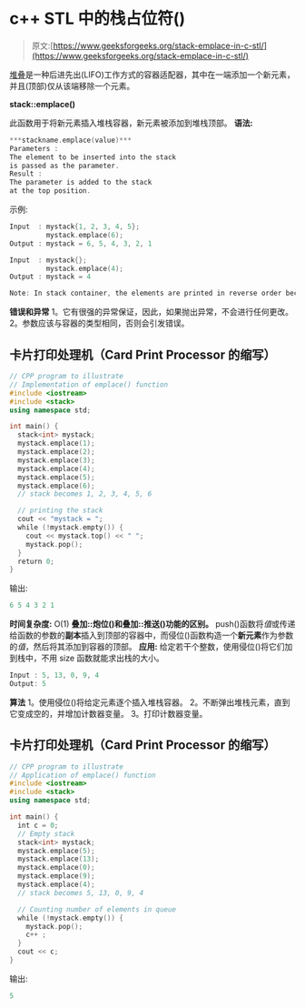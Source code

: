 # c++ STL 中的栈占位符()

> 原文:[https://www.geeksforgeeks.org/stack-emplace-in-c-stl/](https://www.geeksforgeeks.org/stack-emplace-in-c-stl/)

[堆叠](https://www.geeksforgeeks.org/stack-in-cpp-stl/)是一种后进先出(LIFO)工作方式的容器适配器，其中在一端添加一个新元素，并且(顶部)仅从该端移除一个元素。

**stack::emplace()**

此函数用于将新元素插入堆栈容器，新元素被添加到堆栈顶部。
**语法:**

```cpp
***stackname.emplace(value)***
Parameters :
The element to be inserted into the stack
is passed as the parameter.
Result :
The parameter is added to the stack 
at the top position.
```

示例:

```cpp
Input  : mystack{1, 2, 3, 4, 5};
         mystack.emplace(6);
Output : mystack = 6, 5, 4, 3, 2, 1

Input  : mystack{};
         mystack.emplace(4);
Output : mystack = 4
```

```cpp
Note: In stack container, the elements are printed in reverse order because the top is printed first then moving on to other elements.
```

**错误和异常**
1。它有很强的异常保证，因此，如果抛出异常，不会进行任何更改。
2。参数应该与容器的类型相同，否则会引发错误。

## 卡片打印处理机（Card Print Processor 的缩写）

```cpp
// CPP program to illustrate
// Implementation of emplace() function
#include <iostream>
#include <stack>
using namespace std;

int main() {
  stack<int> mystack;
  mystack.emplace(1);
  mystack.emplace(2);
  mystack.emplace(3);
  mystack.emplace(4);
  mystack.emplace(5);
  mystack.emplace(6);
  // stack becomes 1, 2, 3, 4, 5, 6

  // printing the stack
  cout << "mystack = ";
  while (!mystack.empty()) {
    cout << mystack.top() << " ";
    mystack.pop();
  }
  return 0;
}
```

输出:

```cpp
6 5 4 3 2 1
```

**时间复杂度:** O(1)
**叠加::炮位()和叠加::推送()功能的区别。**
push()函数将*值*或传递给函数的参数的**副本**插入到顶部的容器中，而侵位()函数构造一个**新元素**作为参数的*值*，然后将其添加到容器的顶部。
**应用:**
给定若干个整数，使用侵位()将它们加到栈中，不用 size 函数就能求出栈的大小。

```cpp
Input : 5, 13, 0, 9, 4
Output: 5
```

**算法**
1。使用侵位()将给定元素逐个插入堆栈容器。
2。不断弹出堆栈元素，直到它变成空的，并增加计数器变量。
3。打印计数器变量。

## 卡片打印处理机（Card Print Processor 的缩写）

```cpp
// CPP program to illustrate
// Application of emplace() function
#include <iostream>
#include <stack>
using namespace std;

int main() {
  int c = 0;
  // Empty stack
  stack<int> mystack;
  mystack.emplace(5);
  mystack.emplace(13);
  mystack.emplace(0);
  mystack.emplace(9);
  mystack.emplace(4);
  // stack becomes 5, 13, 0, 9, 4

  // Counting number of elements in queue
  while (!mystack.empty()) {
    mystack.pop();
    c++ ;
  }
  cout << c;
}
```

输出:

```cpp
5
```